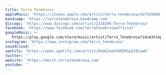 ```yaml
---
title: Terra Tenebrosa
appleMusic: 'https://itunes.apple.com/artist/terra-tenebrosa/427545896'
bandcamp: 'https://terratenebrosa.bandcamp.com'
discogs: 'https://www.discogs.com/artist/2210296-Terra-Tenebrosa'
facebook: 'https://www.facebook.com/terratenebrosaofficial'
googleMusic: >-
   https://play.google.com/store/music/artist/Terra_Tenebrosa?id=A3nlmpbsz7do5cu2f6esvdnr5ja
instagram: 'https://www.instagram.com/terra_tenebrosa'
soundcloud: ''
spotify: 'https://open.spotify.com/artist/0VaG2weX59EDKSpGIELweD'
twitter: ''
website: 'https://merch.terratenebrosa.com'
youtube: ''
---
```

